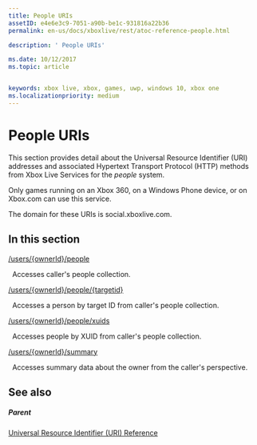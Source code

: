 ```yaml
---
title: People URIs
assetID: e4e6e3c9-7051-a90b-be1c-931816a22b36
permalink: en-us/docs/xboxlive/rest/atoc-reference-people.html

description: ' People URIs'

ms.date: 10/12/2017
ms.topic: article


keywords: xbox live, xbox, games, uwp, windows 10, xbox one
ms.localizationpriority: medium
---
```



# People URIs
 
This section provides detail about the Universal Resource Identifier (URI) addresses and associated Hypertext Transport Protocol (HTTP) methods from Xbox Live Services for the *people* system.
 
Only games running on an Xbox 360, on a Windows Phone device, or on Xbox.com can use this service.
 
The domain for these URIs is social.xboxlive.com.
 
<a id="ID4EPB"></a>

 
## In this section

[/users/{ownerId}/people](uri-usersowneridpeople.md)

&nbsp;&nbsp;Accesses caller's people collection.

[/users/{ownerId}/people/{targetid}](uri-usersowneridpeopletargetid.md)

&nbsp;&nbsp;Accesses a person by target ID from caller's people collection.

[/users/{ownerId}/people/xuids](uri-usersowneridpeoplexuids.md)

&nbsp;&nbsp;Accesses people by XUID from caller's people collection.

[/users/{ownerId}/summary](uri-usersowneridsummary.md)

&nbsp;&nbsp;Accesses summary data about the owner from the caller's perspective.
 
<a id="ID4E5B"></a>

 
## See also
 
<a id="ID4EAC"></a>

 
##### Parent 

[Universal Resource Identifier (URI) Reference](../atoc-xboxlivews-reference-uris.md)

   